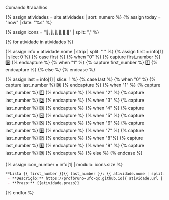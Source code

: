 ---
---

Comando !trabalhos

{% assign atividades = site.atividades | sort: numero %}
{% assign today = "now" | date: "%s" %} 

{% assign icons = ":notebook_with_decorative_cover:,:closed_book:,:blue_book:,:green_book:,:orange_book:,:notebook:" | split: ","  %}

{% for atividade in atividades %}

{% assign info = atividade.nome | strip | split: " " %} 
{% assign first = info[1] | slice: 0 %}
{% case first %}
    {% when "0" %}
        {% capture first_number %} :zero: {% endcapture %}
    {% when "1" %}
        {% capture first_number %} :one: {% endcapture %}
    {% else %}
{% endcase %}

{% assign last = info[1] | slice: 1 %}
{% case last %}
    {% when "0" %}
        {% capture last_number %} :zero: {% endcapture %}
    {% when "1" %}
        {% capture last_number %} :one: {% endcapture %}
    {% when "2" %}
        {% capture last_number %} :two: {% endcapture %}
    {% when "3" %}
        {% capture last_number %} :three: {% endcapture %}
    {% when "4" %}
        {% capture last_number %} :four: {% endcapture %}
    {% when "5" %}
        {% capture last_number %} :five: {% endcapture %}
    {% when "6" %}
        {% capture last_number %} :six: {% endcapture %}
    {% when "7" %}
        {% capture last_number %} :seven: {% endcapture %}
    {% when "8"%}
        {% capture last_number %} :eight: {% endcapture %}
    {% when "9" %}
        {% capture last_number %} :nine:  {% endcapture %}
    {% else %}
{% endcase %}

{% assign icon_number = info[1] | modulo: icons.size %}

```markdown
**Lista {{ first_number }}{{ last_number }}: {{ atividade.nome | split: "-" | slice: 1}} - {{ icons[icon_number] }}
 - **Descrição:** https://profbruno-ufc-qx.github.io{{ atividade.url | absolute_url}}
 - **Prazo:** {{atividade.prazo}}

```
{% endfor %}

